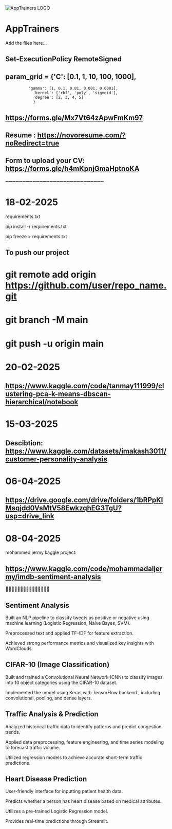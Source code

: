 ![AppTrainers LOGO](https://github.com/user-attachments/assets/31909115-723d-4e2b-8e29-af0b8cd8bcee)
# AppTrainers

Add the files here...

## Set-ExecutionPolicy RemoteSigned

## param_grid = {'C': [0.1, 1, 10, 100, 1000],
              'gamma': [1, 0.1, 0.01, 0.001, 0.0001],
                'kernel': ['rbf', 'poly', 'sigmoid'],
                'degree': [2, 3, 4, 5]
                }


## https://forms.gle/Mx7Vt64zApwFmKm97

## Resume : https://novoresume.com/?noRedirect=true

## Form to upload your CV: https://forms.gle/h4mKpnjGmaHptnoKA

➖➖➖➖➖➖➖➖➖➖➖➖➖➖➖➖➖➖➖➖➖➖➖➖➖➖➖➖➖

# 18-02-2025

requirements.txt

pip install -r requirements.txt

pip freeze > requirements.txt

## To push our project
# git remote add origin https://github.com/user/repo_name.git
# git branch -M main
# git push -u origin main


# 20-02-2025

## https://www.kaggle.com/code/tanmay111999/clustering-pca-k-means-dbscan-hierarchical/notebook

# 15-03-2025

## Descibtion: https://www.kaggle.com/datasets/imakash3011/customer-personality-analysis

# 06-04-2025

## https://drive.google.com/drive/folders/1bRPpKIMsqjdd0VsMtV58EwkzqhEG3TgU?usp=drive_link

# 08-04-2025
mohammed jermy kaggle project:
## https://www.kaggle.com/code/mohammadaljermy/imdb-sentiment-analysis


🔴🔴🔴🔴🔴🔴🔴🔴🔴🔴🔴🔴🔴🔴🔴
## Sentiment Analysis
Built an NLP pipeline to classify tweets as positive or negative using
machine learning (Logistic Regression, Naive Bayes, SVM).

Preprocessed text and applied TF-IDF for feature extraction.

Achieved strong performance metrics and visualized key insights
with WordClouds.

## CIFAR-10 (Image Classification)
Built and trained a Convolutional Neural Network (CNN) to classify
images into 10 object categories using the CIFAR-10 dataset.

Implemented the model using Keras with TensorFlow backend ,
including convolutional, pooling, and dense layers.

## Traffic Analysis & Prediction
Analyzed historical traffic data to identify patterns and predict
congestion trends.

Applied data preprocessing, feature engineering, and time series
modeling to forecast traffic volume.

Utilized regression models to achieve accurate short-term traffic
predictions.

## Heart Disease Prediction
User-friendly interface for inputting patient health data.

Predicts whether a person has heart disease based on medical attributes.

Utilizes a pre-trained Logistic Regression model.

Provides real-time predictions through Streamlit.



